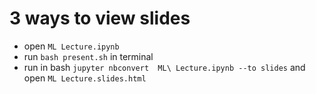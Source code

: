 # 3 ways to view slides
- open `ML Lecture.ipynb`
- run `bash present.sh` in terminal
- run in bash `jupyter nbconvert  ML\ Lecture.ipynb --to slides` and open `ML Lecture.slides.html`
